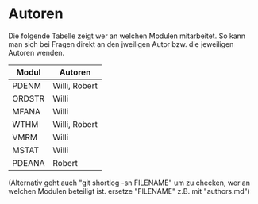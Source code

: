 # Autoren

Die folgende Tabelle zeigt wer an welchen Modulen mitarbeitet. So kann man sich bei Fragen direkt an den jweiligen Autor bzw. die jeweiligen Autoren wenden. 

| Modul  | Autoren              |
| ------ | ------               |
| PDENM  | Willi, Robert        |
| ORDSTR | Willi                |
| MFANA  | Willi                |
| WTHM   | Willi, Robert        |
| VMRM   | Willi                |
| MSTAT  | Willi                |
| PDEANA | Robert               |

(Alternativ geht auch "git shortlog -sn FILENAME" um zu checken, wer an welchen Modulen beteiligt ist. ersetze "FILENAME" z.B. mit "authors.md")
